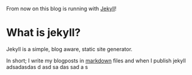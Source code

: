 From now on this blog is running with [Jekyll](https://github.com/mojombo/jekyll)!

What is jekyll?
===============

Jekyll is a simple, blog aware, static site generator. 

In short; I write my blogposts in [markdown](http://daringfireball.net/projects/markdown/) files and when I publish jekyll adsadasdas
d
asd
sa
das
sad
a
s